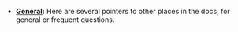 * **[General](general.md):** Here are several pointers to other places in the docs, for general or frequent questions.
